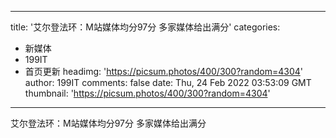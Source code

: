 
---
title: '艾尔登法环：M站媒体均分97分 多家媒体给出满分'
categories: 
 - 新媒体
 - 199IT
 - 首页更新
headimg: 'https://picsum.photos/400/300?random=4304'
author: 199IT
comments: false
date: Thu, 24 Feb 2022 03:53:09 GMT
thumbnail: 'https://picsum.photos/400/300?random=4304'
---

<div>   
艾尔登法环：M站媒体均分97分 多家媒体给出满分  
</div>
            